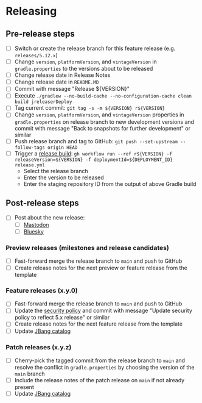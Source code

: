 # Releasing

## Pre-release steps

- [ ] Switch or create the release branch for this feature release (e.g. `releases/5.12.x`)
- [ ] Change `version`, `platformVersion`, and `vintageVersion` in `gradle.properties` to the versions about to be released
- [ ] Change release date in Release Notes
- [ ] Change release date in `README.MD`
- [ ] Commit with message "Release ${VERSION}"
- [ ] Execute `./gradlew --no-build-cache --no-configuration-cache clean build jreleaserDeploy`
- [ ] Tag current commit: `git tag -s -m ${VERSION} r${VERSION}`
- [ ] Change `version`, `platformVersion`, and `vintageVersion` properties in `gradle.properties` on release branch to new development versions and commit with message "Back to snapshots for further development" or similar
- [ ] Push release branch and tag to GitHub: `git push --set-upstream --follow-tags origin HEAD`
- [ ] Trigger a [release build](https://github.com/junit-team/junit-framework/actions/workflows/release.yml): `gh workflow run --ref r${VERSION} -f releaseVersion=${VERSION} -f deploymentId=${DEPLOYMENT_ID} release.yml`
  - Select the release branch
  - Enter the version to be released
  - Enter the staging repository ID from the output of above Gradle build

## Post-release steps

- [ ] Post about the new release:
    - [ ] [Mastodon](https://fosstodon.org/@junit)
    - [ ] [Bluesky](https://bsky.app/profile/junit.org)

### Preview releases (milestones and release candidates)

- [ ] Fast-forward merge the release branch to `main` and push to GitHub
- [ ] Create release notes for the next preview or feature release from the template

### Feature releases (x.y.0)

- [ ] Fast-forward merge the release branch to `main` and push to GitHub
- [ ] Update the [security policy](https://github.com/junit-team/junit-framework/blob/main/SECURITY.md) and commit with message "Update security policy to reflect 5.x release" or similar
- [ ] Create release notes for the next feature release from the template
- [ ] Update [JBang catalog](https://github.com/junit-team/jbang-catalog/blob/main/jbang-catalog.json)

### Patch releases (x.y.z)

- [ ] Cherry-pick the tagged commit from the release branch to `main` and resolve the conflict in `gradle.properties` by choosing the version of the `main` branch
- [ ] Include the release notes of the patch release on `main` if not already present
- [ ] Update [JBang catalog](https://github.com/junit-team/jbang-catalog/blob/main/jbang-catalog.json)
